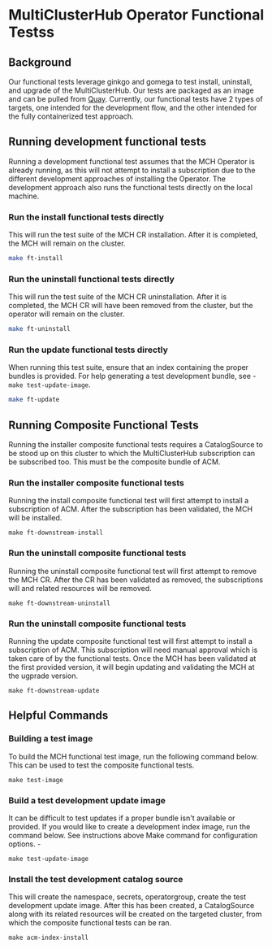 # MultiClusterHub Operator Functional Testss

## Background

Our functional tests leverage ginkgo and gomega to test install, uninstall, and upgrade of the MultiClusterHub. Our tests are packaged as an image and can be pulled from [Quay](https://quay.io/repository/open-cluster-management/multiclusterhub-operator-tests?tab=tags).
Currently, our functional tests have 2 types of targets, one intended for the development flow, and the other intended for the fully containerized test approach.

## Running development functional tests

Running a development functional test assumes that the MCH Operator is already running, as this will not attempt to install a subscription due to the different development approaches of installing the Operator. The development approach also runs the functional tests directly on the local machine.

### Run the install functional tests directly

This will run the test suite of the MCH CR installation. After it is completed, the MCH will remain on the cluster.

```bash
make ft-install
```

### Run the uninstall functional tests directly

This will run the test suite of the MCH CR uninstallation. After it is completed, the MCH CR will have been removed from the cluster, but the operator will remain on the cluster.

```bash
make ft-uninstall
```

### Run the update functional tests directly

When running this test suite, ensure that an index containing the proper bundles is provided. For help generating a test development bundle, see - `make test-update-image`.
```bash
make ft-update
```

## Running Composite Functional Tests

Running the installer composite functional tests requires a CatalogSource to be stood up on this cluster to which the MultiClusterHub subscription can be subscribed too. This must be the composite bundle of ACM.


### Run the installer composite functional tests

Running the install composite functional test will first attempt to install a subscription of ACM. After the subscription has been validated, the MCH will be installed.

```
make ft-downstream-install
```

### Run the uninstall composite functional tests

Running the uninstall composite functional test will first attempt to remove the MCH CR. After the CR has been validated as removed, the subscriptions will and related resources will be removed.

```
make ft-downstream-uninstall
```

### Run the uninstall composite functional tests

Running the update composite functional test will first attempt to install a subscription of ACM. This subscription will need manual approval which is taken care of by the functional tests. Once the MCH has been validated at the first provided version, it will begin updating and validating the MCH at the ugprade version.

```
make ft-downstream-update
```

## Helpful Commands

### Building a test image

To build the MCH functional test image, run the following command below. This can be used to test the composite functional tests. 

```
make test-image
```

### Build a test development update image

It can be difficult to test updates if a proper bundle isn't available or provided. If you would like to create a development index image, run the command below. See instructions above Make command for configuration options. -

```
make test-update-image
```

### Install the test development catalog source

This will create the namespace, secrets, operatorgroup, create the test development update image. After this has been created, a CatalogSource along with its related resources will be created on the targeted cluster, from which the composite functional tests can be ran.

```
make acm-index-install
```